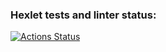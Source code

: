 ### Hexlet tests and linter status:
[![Actions Status](https://github.com/YuliPotapchenko/php-project-9/actions/workflows/hexlet-check.yml/badge.svg)](https://github.com/YuliPotapchenko/php-project-9/actions)